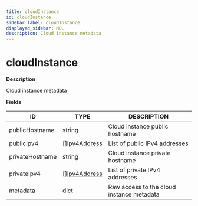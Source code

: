 ```yaml
---
title: cloudInstance
id: cloudInstance
sidebar_label: cloudInstance
displayed_sidebar: MQL
description: Cloud instance metadata
---
```


# cloudInstance

**Description**

Cloud instance metadata

**Fields**

| ID              | TYPE                                    | DESCRIPTION                               |
| --------------- | --------------------------------------- | ----------------------------------------- |
| publicHostname  | string                                  | Cloud instance public hostname            |
| publicIpv4      | &#91;&#93;[ipv4Address](ipv4address.md) | List of public IPv4 addresses             |
| privateHostname | string                                  | Cloud instance private hostname           |
| privateIpv4     | &#91;&#93;[ipv4Address](ipv4address.md) | List of private IPv4 addresses            |
| metadata        | dict                                    | Raw access to the cloud instance metadata |
